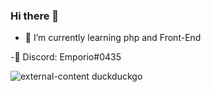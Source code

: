### Hi there 👋

- 📃 I’m currently learning php and Front-End

-👻 Discord: Emporio#0435


![external-content duckduckgo](https://user-images.githubusercontent.com/76704451/105390851-cb51b700-5c19-11eb-9ed8-54a010be9467.gif)
